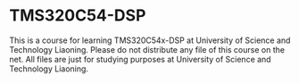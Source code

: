 # TMS320C54-DSP
This is a course for learning TMS320C54x-DSP at University of Science and Technology Liaoning.
Please do not distribute any file of this course on the net. All files are just for studying purposes at University of Science and Technology Liaoning.
